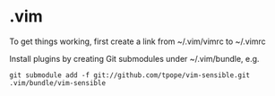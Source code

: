 .vim
====

To get things working, first create a link from ~/.vim/vimrc to ~/.vimrc

Install plugins by creating Git submodules under ~/.vim/bundle, e.g.

    git submodule add -f git://github.com/tpope/vim-sensible.git .vim/bundle/vim-sensible
